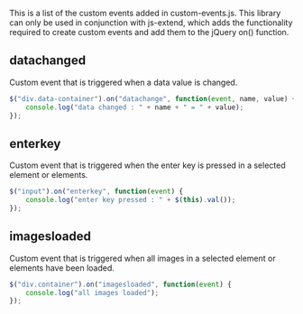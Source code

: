 This is a list of the custom events added in custom-events.js.  This library can only be used in conjunction with js-extend, which adds the functionality required to create custom events and add them to the jQuery on() function.

datachanged
-
Custom event that is triggered when a data value is changed.
```JavaScript
$("div.data-container").on("datachange", function(event, name, value) {
    console.log("data changed : " + name + " = " + value);
});
```

enterkey
-
Custom event that is triggered when the enter key is pressed in a selected element or elements.
```JavaScript
$("input").on("enterkey", function(event) {
    console.log("enter key pressed : " + $(this).val());
});
```


imagesloaded
-
Custom event that is triggered when all images in a selected element or elements have been loaded.
```JavaScript
$("div.container").on("imagesloaded", function(event) {
    console.log("all images loaded");
});
```


